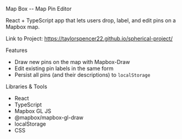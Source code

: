 Map Box -- Map Pin Editor 

React + TypeScript app that lets users drop, label, and edit pins on a Mapbox map.  

Link to Project: https://taylorspencer22.github.io/spherical-project/

Features
  - Draw new pins on the map with Mapbox-Draw  
  - Edit existing pin labels in the same form  
  - Persist all pins (and their descriptions) to `localStorage`  

Libraries & Tools

- React  
- TypeScript
- Mapbox GL JS 
- @mapbox/mapbox-gl-draw
- localStorage
- CSS
